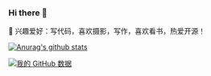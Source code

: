 ### Hi there 👋


🌱 兴趣爱好：写代码，喜欢摄影，写作，喜欢看书，热爱开源！

[![Anurag's github stats](https://github-readme-stats.vercel.app/api?username=anuraghazra "![Anurag's github stats")](https://github.com/anuraghazra/github-readme-stats)

[![我的 GitHub 数据](https://github-readme-stats.vercel.app/api?username=xiao2shiqi)]()
